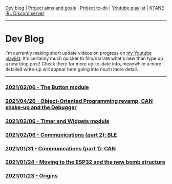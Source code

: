 [Dev blog](devblog.md) | [Project aims and goals](goals.md) | [Project to-do](todo.md) | [Youtube playlist](https://www.youtube.com/watch?v=8m7peVlW2mE&list=PLJqFvAhkcSkkks42zClG5WlvO1khFZCKK) | [KTANE IRL Discord server](https://discord.com/channels/711013430575890432)

---

# Dev Blog
I'm currently making short update videos on progress on [my Youtube playlist](https://www.youtube.com/watch?v=8m7peVlW2mE&list=PLJqFvAhkcSkkks42zClG5WlvO1khFZCKK). It's certainly much quicker to film/narrate what's new than type up a new blog post! Check there for more up-to-date info, meanwhile a more detailed write-up will appear here going into much more detail.

---

### [2021/02/06 - The Button module](devblog_7.md)

### [2021/04/26 - Object-Oriented Programming revamp, CAN shake-up and the Debugger](devblog_6.md)

### [2021/02/06 - Timer and Widgets module](devblog_5.md)

### [2021/02/06 - Communications (part 2): BLE](devblog_4.md)

### [2021/01/31 - Communications (part 1): CAN](devblog_3.md)

### [2021/01/24 - Moving to the ESP32 and the new bomb structure](devblog_2.md)

### [2021/01/23 - Origins](devblog_1.md)
